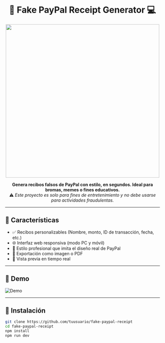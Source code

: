 <h1 align="center">💸 Fake PayPal Receipt Generator 💻</h1>

<p align="center">
  <img src="https://media2.giphy.com/media/v1.Y2lkPTc5MGI3NjExMHg2c293eGkwemVsc2h3N2U3aTJtMGtodnRoaTV6bXE5dmwzZHFwOCZlcD12MV9pbnRlcm5hbF9naWZfYnlfaWQmY3Q9Zw/0lGOCxq1V8N7E1icuQ/giphy.gif" width="500"/>
</p>

<p align="center">
  <strong>Genera recibos falsos de PayPal con estilo, en segundos. Ideal para bromas, memes o fines educativos.</strong><br/>
  ⚠️ <em>Este proyecto es solo para fines de entretenimiento y no debe usarse para actividades fraudulentas.</em>
</p>

---

## 🧰 Características

- ✅ Recibos personalizables (Nombre, monto, ID de transacción, fecha, etc.)
- 🌐 Interfaz web responsiva (modo PC y móvil)
- 🎨 Estilo profesional que imita el diseño real de PayPal
- 💾 Exportación como imagen o PDF
- 🧪 Vista previa en tiempo real

---

## 📸 Demo

![Demo](https://media.giphy.com/media/v1.Y2lkPTc5MGI3NjExbXNnZWtxYmJ1eHd6N2prcmZ6MzBrbjdjNmY2NWNwdXZ1aTN0NmZueCZlcD12MV9naWZzX3NlYXJjaCZjdD1n/VbnUQpnihPSIgIXuZv/giphy.gif)

---

## 🚀 Instalación

```bash
git clone https://github.com/tuusuario/fake-paypal-receipt
cd fake-paypal-receipt
npm install
npm run dev
